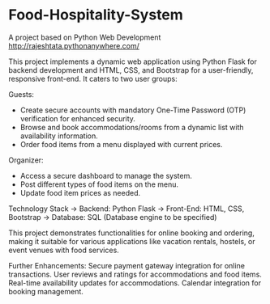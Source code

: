 # Food-Hospitality-System
A project based on Python Web Development http://rajeshtata.pythonanywhere.com/

This project implements a dynamic web application using Python Flask for backend development and HTML, CSS, and Bootstrap for a user-friendly, responsive front-end. It caters to two user groups:

Guests:
- Create secure accounts with mandatory One-Time Password (OTP) verification for enhanced security.
- Browse and book accommodations/rooms from a dynamic list with availability information.
- Order food items from a menu displayed with current prices.


Organizer:
- Access a secure dashboard to manage the system.
- Post different types of food items on the menu.
- Update food item prices as needed.

Technology Stack
-> Backend: Python Flask
-> Front-End: HTML, CSS, Bootstrap
-> Database: SQL (Database engine to be specified)

 This project demonstrates functionalities for online booking and ordering, making it suitable for various applications like vacation rentals, hostels, or event venues with food services.

Further Enhancements: 
Secure payment gateway integration for online transactions.
User reviews and ratings for accommodations and food items.
Real-time availability updates for accommodations.
Calendar integration for booking management.

